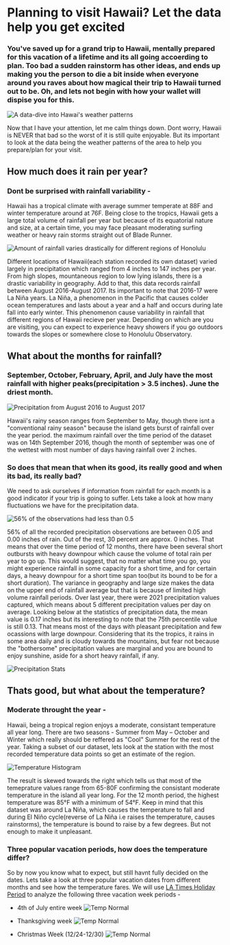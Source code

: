# Planning to visit Hawaii? Let the data help you get excited

### You've saved up for a grand trip to Hawaii, mentally prepared for this vacation of a lifetime and its all going accoerding to plan. Too bad a sudden rainstorm has other ideas, and ends up making you the person to die a bit inside when everyone around you raves about how magical their trip to Hawaii turned out to be. Oh, and lets not begin with how your wallet will dispise you for this.

![A data-dive into Hawai's weather patterns](Images/Hawai_data_cover.jpg)

Now that I have your attention, let me calm things down. Dont worry, Hawaii is NEVER that bad so the worst of it is still quite enjoyable. But its important to look at the data being the weather patterns of the area to help you prepare/plan for your visit. 

## How much does it rain per year?

### Dont be surprised with rainfall variability - 

Hawaii has a tropical climate with average summer temperate at 88F and winter temperature around at 76F. Being close to the tropics, Hawaii gets a large total volume of rainfall per year but because of its equatorial nature and size, at a certain time, you may face pleasant moderating surfing weather or heavy rain storms straight out of Blade Runner. 

![Amount of rainfall varies drastically for different regions of Honolulu](Total_rainfall_per_station.png)

Different locations of Hawaii(each station recorded its own dataset) varied largely in precipitation which ranged from 4 inches to 147 inches per year. From high slopes, mountaneous region to low lying islands, there is a drastic variability in geography. Add to that, this data records rainfall between August 2016-August 2017. Its important to note that 2016-17 were La Niña years. La Niña, a phenomenon in the Pacific that causes colder ocean temperatures and lasts about a year and a half and occurs during late fall into early winter. This phenomenon cause variability in rainfall that different regions of Hawaii recieve per year. Depending on which are you are visiting, you can expect to experience heavy showers if you go outdoors towards the slopes or somewhere close to Honolulu Observatory.

## What about the months for rainfall? 

### September, October, February, April, and July have the most rainfall with higher peaks(precipitation > 3.5 inches). June the driest month.

![Precipitation from August 2016 to August 2017](Images/Precipitation_last_12_months.png)

Hawaii's rainy season ranges from September to May, though there isnt a "conventional rainy season" because the island gets burst of rainfall over the year period. the maximum rainfall over the time period of the dataset was on 14th September 2016, though the month of september was one of the wettest with most number of days having rainfall over 2 inches. 

### So does that mean that when its good, its really good and when its bad, its really bad?

We need to ask ourselves if information from rainfall for each month is a good indicator if your trip is going to suffer. Lets take a look at how many fluctuations we have for the precipitation data. 

![56% of the observations had less than 0.5](Total_precp_obs.png)

56% of all the recorded precipitation observations are between 0.05 and 0.00 inches of rain. Out of the rest, 30 percent are approx. 0 inches. That means that over the time period of 12 months, there have been several short outbursts with heavy downpour which cause the volume of total rain per year to go up. This would suggest, that no matter what time you go, you might experience rainfall in some capacity for a short time, and for certain days, a heavy downpour for a short time span too(but its bound to be for a short duration). The variance in geography and large size makes the data on the upper end of rainfall average but that is because of limited high volume rainfall periods. Over last year, there were 2021 precipitation values captured, which means about 5 different precipitation values per day on average. Looking below at the statistics of precipitation data, the mean value is 0.17 inches but its interesting to note that the 75th percentile value is still 0.13. That means most of the days with pleasant precipitation and few ocassions with large downpour. Considering that its the tropics, it rains in some area daily and is cloudy towards the mountains, but fear not because the "bothersome" precipitation values are marginal and you are bound to enjoy sunshine, aside for a short heavy rainfall, if any.

![Precipitation Stats](Images/stats.png)

## Thats good, but what about the temperature? 

### Moderate throught the year - 

Hawaii, being a tropical region enjoys a moderate, consistant temperature all year long. There are two seasons -  Summer from May – October and Winter which really should be reffered as "Cool" Summer for the rest of the year. Taking a subset of our dataset, lets look at the station with the most recorded temperature data points so get an estimate of the region.

![Temperature Histogram](Images/TemperatureHistogram.png)

The result is skewed towards the right which tells us that most of the temeprature values range from 65-80F confirming the consistant moderate temperature in the island all year long. For the 12 month period, the highest temperature was 85°F with a minimum of 54°F. Keep in mind that this dataset was around La Niña, which causes the temperature to fall and during El Niño cycle(reverse of La Niña i.e raises the temperature, causes rainstorms), the temperature is bound to raise by a few degrees. But not enough to make it unpleasant. 


### Three popular vacation periods, how does the temperature differ?

So by now you know what to expect, but still havnt fully decided on the dates. Lets take a look at three popular vacation dates from different months and see how the temperature fares. We will use [LA Times Holiday Period](https://www.latimes.com/travel/deals/la-tr-holiday-travel-20170622-htmlstory.html) to analyze the following three vacation week periods - 

* 4th of July entire week
![Temp Normal](Images/DateNormals2017-07-03_2017-07-09.png)


* Thanksgiving week
![Temp Normal](Images/DateNormals2016-11-19_2016-11-25.png)


* Christmas Week (12/24-12/30)
![Temp Normal](Images/DateNormals2016-12-24_2016-12-30.png)




